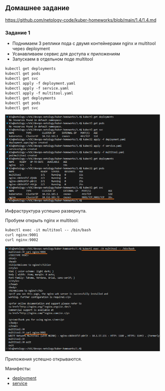 ## Домашнее задание

https://github.com/netology-code/kuber-homeworks/blob/main/1.4/1.4.md

### Задание 1

- Поднимаем 3 реплики пода с двумя контейнерами nginx и multitool через deployment
- Усанавливаем сервис для доступа к приложениям
- Запускаем в отдельном поде multitool

```
kubectl get deployments
kubectl get pods
kubectl get svc
kubectl apply -f deployment.yaml
kubectl apply -f service.yaml
kubectl apply -f multitool.yaml
kubectl get deployments
kubectl get pods
kubectl get svc
```

![image](png/service.png)

Инфраструктура успешно развернута.

Пробуем открыть nginx и multitool:

```
kubectl exec -it multitool -- /bin/bash
curl nginx:9001
curl nginx:9002
```

![image](png/multitool.png)

Приложения успешно открываются.

Манифесты:
- [deployment](deployment.yaml)
- [service](service.yaml)

